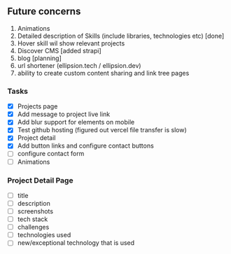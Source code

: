 ## Future concerns

1. Animations
2. Detailed description of Skills (include libraries, technologies etc) [done]
3. Hover skill wil show relevant projects
4. Discover CMS [added strapi]
5. blog [planning]
6. url shortener (ellipsion.tech / ellipsion.dev)
7. ability to create custom content sharing and link tree pages

### Tasks

* [X] Projects page
* [X] Add message to project live link
* [X] Add blur support for elements on mobile
* [X] Test github hosting (figured out vercel file transfer is slow)
* [X] Project detail
* [X] Add button links and configure contact buttons
* [ ] configure contact form
* [ ] Animations

### Project Detail Page

* [ ] title
* [ ] description
* [ ] screenshots
* [ ] tech stack
* [ ] challenges
* [ ] technologies used
* [ ] new/exceptional technology that is used
